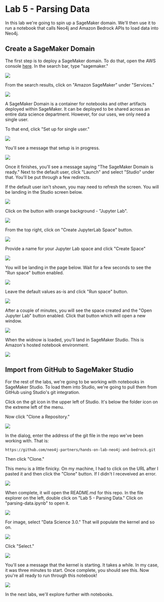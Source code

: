# Lab 5 - Parsing Data
In this lab we're going to spin up a SageMaker domain.  We'll then use it to run a notebook that calls Neo4j and Amazon Bedrock APIs to load data into Neo4j.

## Create a SageMaker Domain
The first step is to deploy a SageMaker domain.  To do that, open the AWS console [here](https://console.aws.amazon.com/).  In the search bar, type "sagemaker." 

![](images/01.png)

From the search results, click on "Amazon SageMaker" under "Services."

![](images/02.png)

A SageMaker Domain is a container for notebooks and other artifacts deployed within SageMaker.  It can be deployed to be shared across an entire data science department.  However, for our uses, we only need a single user.

To that end, click "Set up for single user."

![](images/03.png)

You'll see a message that setup is in progress.

![](images/04.png)

Once it finishes, you'll see a message saying "The SageMaker Domain is ready."  Next to the default user, click "Launch" and select "Studio" under that.  You'll be put through a few redirects.

If the default user isn't shown, you may need to refresh the screen.
You will be landing in the Studio screen below.

![](images/05.png)

Click on the button with orange background - "Jupyter Lab".

![](images/06.png)

From the top right, click on "Create JupyterLab Space" button.

![](images/07.png)

Provide a name for your Jupyter Lab space and click "Create Space"

![](images/08.png)

You will be landing in the page below. Wait for a few seconds to see the "Run space" button enabled.

![](images/09.png)

Leave the default values as-is and click "Run space" button.

![](images/10.png)

After a couple of minutes, you will see the space created and the "Open Jupyter Lab" button enabled. Click that button which will open a new window.

![](images/11.png)

When the widnow is loaded, you'll land in SageMaker Studio.  This is Amazon's hosted notebook environment.

![](images/12.png)

## Import from GitHub to SageMaker Studio
For the rest of the labs, we're going to be working with notebooks in SageMaker Studio.  To load them into Studio, we're going to pull them from GitHub using Studio's git integration.

Click on the git icon in the upper left of Studio.  It's below the folder icon on the extreme left of the menu.

Now click "Clone a Repository."

![](images/13.png)

In the dialog, enter the address of the git file in the repo we've been working with.  That is:

    https://github.com/neo4j-partners/hands-on-lab-neo4j-and-bedrock.git

Then click "Clone."

This menu is a little finicky.  On my machine, I had to click on the URL after I pasted it and then click the "Clone" button.  If I didn't I receveived an error.

![](images/14.png)

When complete, it will open the README.md for this repo.  In the file explorer on the left, double click on "Lab 5 - Parsing Data."  Click on "parsing-data.ipynb" to open it.

![](images/15.png)

For image, select "Data Science 3.0."  That will populate the kernel and so on.

![](images/16.png)

Click "Select."

![](images/17.png)

You'll see a message that the kernel is starting.  It takes a while.  In my case, it was three minutes to start.  Once complete, you should see this.  Now you're all ready to run through this notebook!

![](images/18.png)

In the next labs, we'll explore further with notebooks.